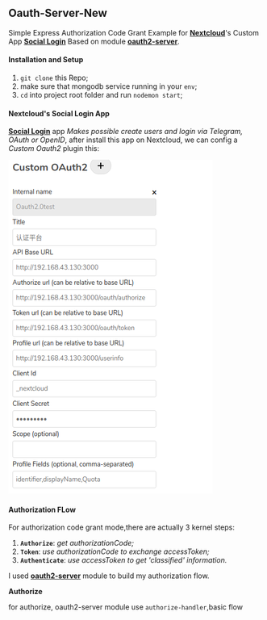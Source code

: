 ## Oauth-Server-New
Simple Express Authorization Code Grant Example for **[Nextcloud](https://nextcloud.com/)**'s Custom App **[Social Login](https://github.com/zorn-v/nextcloud-social-login)** Based on module **[oauth2-server](https://npmjs.org/package/oauth2-server
)**.
#### Installation and Setup
1. `git clone` this Repo;
2. make sure that mongodb service running in your `env`;
3. `cd` into project root folder and run `nodemon start`;

#### Nextcloud's Social Login App
**[Social Login](https://github.com/zorn-v/nextcloud-social-login)** app *Makes possible create users and login via Telegram, OAuth or OpenID*, after install this app on Nextcloud, we can config a *Custom Oauth2* plugin this:

![Image text](https://github.com/chendamon/oauth-server-new/blob/master/md-img/custom_oauth2_plugin.png)

#### Authorization FLow
For authorization code grant mode,there are actually 3 kernel steps:
1. **`Authorize`**: *get authorizationCode;*
2. **`Token`**: *use authorizationCode to exchange accessToken;*
3. **`Authenticate`**: *use accessToken to get 'classified' information.*

I used **[oauth2-server](https://npmjs.org/package/oauth2-server
)** module to build my authorization flow.

**Authorize**

for authorize, oauth2-server module use `authorize-handler`,basic flow
